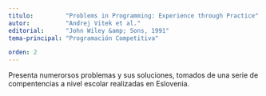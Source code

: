 ```yaml
---
titulo:         "Problems in Programming: Experience through Practice"
autor:          "Andrej Vitek et al."
editorial:      "John Wiley &amp; Sons, 1991"
tema-principal: "Programación Competitiva"

orden: 2
---
```

Presenta numerorsos problemas y sus soluciones, tomados de una serie de compentencias a nivel escolar realizadas en Eslovenia.